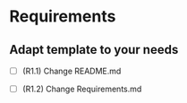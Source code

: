# Requirements

## Adapt template to your needs
  - [ ] (R1.1) Change README.md
  - [ ] (R1.2) Change Requirements.md

